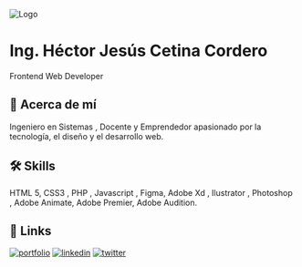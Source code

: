 
![Logo](https://hectorcetina.com/imagenes/logo_github.jpg)


# Ing. Héctor Jesús Cetina Cordero

Frontend Web Developer



## 🚀 Acerca de mí
Ingeniero en Sistemas , Docente y Emprendedor apasionado por la tecnología, el diseño y el desarrollo web.


## 🛠 Skills
HTML 5, CSS3 , PHP , Javascript , Figma, Adobe Xd , Ilustrator , Photoshop , Adobe Animate, Adobe Premier, Adobe Audition.


## 🔗 Links
[![portfolio](https://img.shields.io/badge/my_portfolio-000?style=for-the-badge&logo=ko-fi&logoColor=white)](https://hectorcetina.com/portafolio.php)
[![linkedin](https://img.shields.io/badge/linkedin-0A66C2?style=for-the-badge&logo=linkedin&logoColor=white)](https://www.linkedin.com/in/hectorcetina/)
[![twitter](https://img.shields.io/badge/twitter-1DA1F2?style=for-the-badge&logo=twitter&logoColor=white)](https://twitter.com/hectorcetina/)
